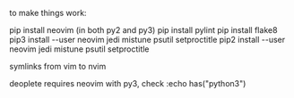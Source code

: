 to make things work:

pip install neovim (in both py2 and py3)
pip install pylint
pip install flake8
pip3 install --user neovim jedi mistune psutil setproctitle
pip2 install --user neovim jedi mistune psutil setproctitle

symlinks from vim to nvim



deoplete requires neovim with py3, check
:echo has("python3")
